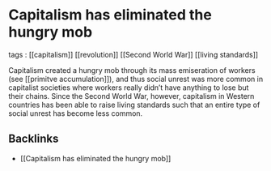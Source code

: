 # Capitalism has eliminated the hungry mob

tags
: [[capitalism]] [[revolution]] [[Second World War]] [[living standards]]

Capitalism created a hungry mob through its mass emiseration of workers (see [[primitve accumulation]]), and thus social unrest was more common in capitalist societies where workers really didn&rsquo;t have anything to lose but their chains. Since the Second World War, however, capitalism in Western countries has been able to raise living standards such that an entire type of social unrest has become less common.


<a id="org23c899b"></a>

## Backlinks

-   [[Capitalism has eliminated the hungry mob]]
